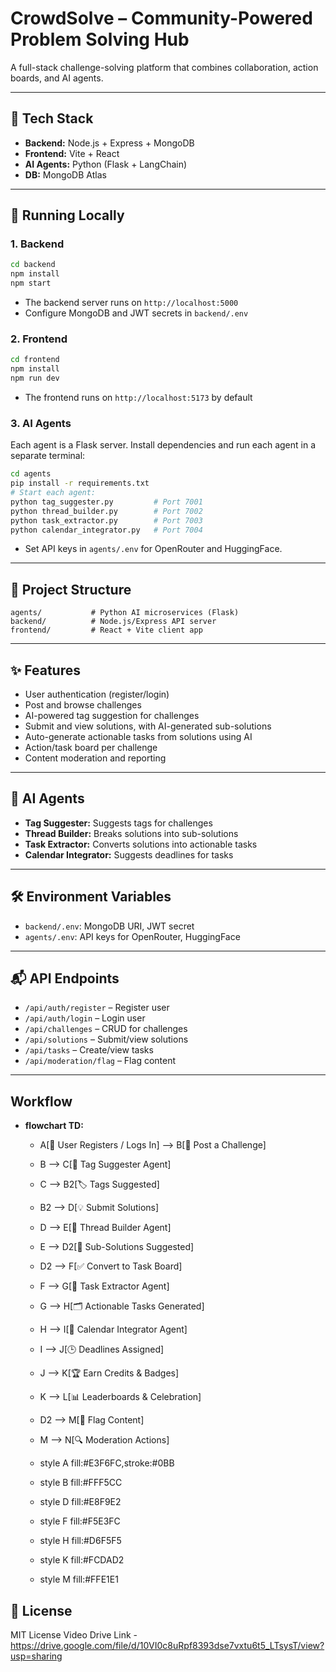 # CrowdSolve – Community-Powered Problem Solving Hub

A full-stack challenge-solving platform that combines collaboration, action boards, and AI agents.

---

## 🔧 Tech Stack

- **Backend:** Node.js + Express + MongoDB
- **Frontend:** Vite + React
- **AI Agents:** Python (Flask + LangChain)
- **DB:** MongoDB Atlas

---

## 🚀 Running Locally

### 1. Backend

```bash
cd backend
npm install
npm start
```

- The backend server runs on `http://localhost:5000`
- Configure MongoDB and JWT secrets in `backend/.env`

### 2. Frontend

```bash
cd frontend
npm install
npm run dev
```

- The frontend runs on `http://localhost:5173` by default

### 3. AI Agents

Each agent is a Flask server. Install dependencies and run each agent in a separate terminal:

```bash
cd agents
pip install -r requirements.txt
# Start each agent:
python tag_suggester.py         # Port 7001
python thread_builder.py        # Port 7002
python task_extractor.py        # Port 7003
python calendar_integrator.py   # Port 7004
```

- Set API keys in `agents/.env` for OpenRouter and HuggingFace.

---

## 📁 Project Structure

```
agents/           # Python AI microservices (Flask)
backend/          # Node.js/Express API server
frontend/         # React + Vite client app
```

---

## ✨ Features

- User authentication (register/login)
- Post and browse challenges
- AI-powered tag suggestion for challenges
- Submit and view solutions, with AI-generated sub-solutions
- Auto-generate actionable tasks from solutions using AI
- Action/task board per challenge
- Content moderation and reporting

---

## 🧠 AI Agents

- **Tag Suggester:** Suggests tags for challenges
- **Thread Builder:** Breaks solutions into sub-solutions
- **Task Extractor:** Converts solutions into actionable tasks
- **Calendar Integrator:** Suggests deadlines for tasks

---

## 🛠️ Environment Variables

- `backend/.env`: MongoDB URI, JWT secret
- `agents/.env`: API keys for OpenRouter, HuggingFace

---

## 📬 API Endpoints

- `/api/auth/register` – Register user
- `/api/auth/login` – Login user
- `/api/challenges` – CRUD for challenges
- `/api/solutions` – Submit/view solutions
- `/api/tasks` – Create/view tasks
- `/api/moderation/flag` – Flag content

---

## Workflow
- **flowchart TD:**
  - A[👤 User Registers / Logs In] --> B[📝 Post a Challenge]
  - B --> C[🤖 Tag Suggester Agent]
  - C --> B2[🏷️ Tags Suggested]

  - B2 --> D[💡 Submit Solutions]
  - D --> E[🤖 Thread Builder Agent]
  - E --> D2[🧵 Sub-Solutions Suggested]

  - D2 --> F[✅ Convert to Task Board]
  - F --> G[🤖 Task Extractor Agent]
  - G --> H[🗂️ Actionable Tasks Generated]

  - H --> I[📅 Calendar Integrator Agent]
  - I --> J[🕒 Deadlines Assigned]

  - J --> K[🏆 Earn Credits & Badges]
  - K --> L[📊 Leaderboards & Celebration]

  - D2 --> M[🚩 Flag Content]
  - M --> N[🔍 Moderation Actions]

  - style A fill:#E3F6FC,stroke:#0BB
  - style B fill:#FFF5CC
  - style D fill:#E8F9E2
  - style F fill:#F5E3FC
  - style H fill:#D6F5F5
  - style K fill:#FCDAD2
  - style M fill:#FFE1E1

## 📝 License

MIT License
Video Drive Link - https://drive.google.com/file/d/10VI0c8uRpf8393dse7vxtu6t5_LTsysT/view?usp=sharing

